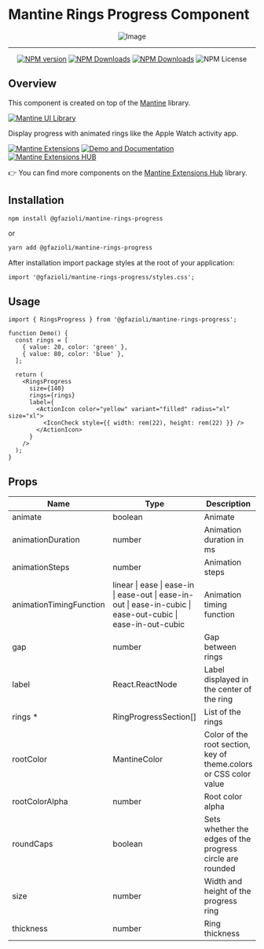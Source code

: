 # Mantine Rings Progress Component

<div align="center">
  
  ![Image](https://github.com/gfazioli/mantine-rings-progress/assets/432181/d3752711-6bae-43bc-9f8c-8e5c7bfc21ba)

</div>

---

<div align="center">
  
  [![NPM version](https://img.shields.io/npm/v/%40gfazioli%2Fmantine-rings-progress?style=for-the-badge)](https://www.npmjs.com/package/@gfazioli/mantine-rings-progress)
  [![NPM Downloads](https://img.shields.io/npm/dm/%40gfazioli%2Fmantine-rings-progress?style=for-the-badge)](https://www.npmjs.com/package/@gfazioli/mantine-rings-progress)
  [![NPM Downloads](https://img.shields.io/npm/dy/%40gfazioli%2Fmantine-rings-progress?style=for-the-badge&label=%20&color=f90)](https://www.npmjs.com/package/@gfazioli/mantine-rings-progress)
  ![NPM License](https://img.shields.io/npm/l/%40gfazioli%2Fmantine-rings-progress?style=for-the-badge)

</div>

## Overview

This component is created on top of the [Mantine](https://mantine.dev/) library.

[![Mantine UI Library](https://img.shields.io/badge/-MANTINE_UI_LIBRARY-blue?style=for-the-badge&labelColor=black&logo=mantine
)](https://mantine.dev/)

Display progress with animated rings like the Apple Watch activity app.

[![Mantine Extensions](https://img.shields.io/badge/-Watch_the_Video-blue?style=for-the-badge&labelColor=black&logo=youtube
)](https://www.youtube.com/playlist?list=PL85tTROKkZrWyqCcmNCdWajpx05-cTal4)
[![Demo and Documentation](https://img.shields.io/badge/-Demo_%26_Documentation-blue?style=for-the-badge&labelColor=black&logo=typescript
)](https://gfazioli.github.io/mantine-rings-progress/)
[![Mantine Extensions HUB](https://img.shields.io/badge/-Mantine_Extensions_Hub-blue?style=for-the-badge&labelColor=blue
)](https://mantine-extensions.vercel.app/)


👉 You can find more components on the [Mantine Extensions Hub](https://mantine-extensions.vercel.app/) library.

## Installation

```sh
npm install @gfazioli/mantine-rings-progress
```
or 

```sh
yarn add @gfazioli/mantine-rings-progress
```
After installation import package styles at the root of your application:

```tsx
import '@gfazioli/mantine-rings-progress/styles.css';
```

## Usage

```tsx
import { RingsProgress } from '@gfazioli/mantine-rings-progress';

function Demo() {
  const rings = [
    { value: 20, color: 'green' },
    { value: 80, color: 'blue' },
  ];

  return (
    <RingsProgress
      size={140}
      rings={rings}
      label={
        <ActionIcon color="yellow" variant="filled" radius="xl" size="xl">
          <IconCheck style={{ width: rem(22), height: rem(22) }} />
        </ActionIcon>
      }
    />
  );
}
```

## Props

| Name                      | Type                                 | Description                                                             |
|---------------------------|--------------------------------------|-------------------------------------------------------------------------|
| animate                   | boolean                              | Animate                                                                 |
| animationDuration         | number                               | Animation duration in ms                                                |
| animationSteps            | number                               | Animation steps                                                         |
| animationTimingFunction   | linear \| ease \| ease-in \| ease-out \| ease-in-out \| ease-in-cubic \| ease-out-cubic \| ease-in-out-cubic  | Animation timing function                                        |
| gap                       | number                               | Gap between rings                                                        |
| label                     | React.ReactNode                      | Label displayed in the center of the ring                                |
| rings *                   | RingProgressSection[]                 | List of the rings                                                        |
| rootColor                 | MantineColor                          | Color of the root section, key of theme.colors or CSS color value        |
| rootColorAlpha            | number                               | Root color alpha                                                         |
| roundCaps                 | boolean                              | Sets whether the edges of the progress circle are rounded                |
| size                      | number                               | Width and height of the progress ring                                     |
| thickness                 | number                               | Ring thickness                                                           |




